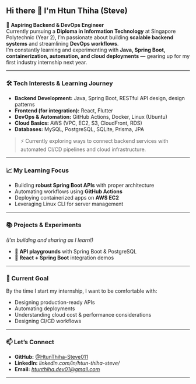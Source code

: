 ## Hi there 👋 I'm Htun Thiha (Steve)

🚀 **Aspiring Backend & DevOps Engineer**  
Currently pursuing a **Diploma in Information Technology** at Singapore Polytechnic (Year 2), I’m passionate about building **scalable backend systems** and streamlining **DevOps workflows**.  
I’m constantly learning and experimenting with **Java, Spring Boot, containerization, automation, and cloud deployments** — gearing up for my first industry internship next year.

---

### 🛠 Tech Interests & Learning Journey
- **Backend Development:** Java, Spring Boot, RESTful API design, design patterns  
- **Frontend (for integration):** React, Flutter  
- **DevOps & Automation:** GitHub Actions, Docker, Linux (Ubuntu)  
- **Cloud Basics:** AWS (VPC, EC2, S3, CloudFront, RDS)  
- **Databases:** MySQL, PostgreSQL, SQLite, Prisma, JPA  

> ⚡ Currently exploring ways to connect backend services with automated CI/CD pipelines and cloud infrastructure.

---

### 📈 My Learning Focus
- Building **robust Spring Boot APIs** with proper architecture
- Automating workflows using **GitHub Actions**
- Deploying containerized apps on **AWS EC2**
- Leveraging Linux CLI for server management

---

### 📚 Projects & Experiments
*(I’m building and sharing as I learn!)*  
- 🔹 **API playgrounds** with Spring Boot & PostgreSQL  
- 🔹 **React + Spring Boot** integration demos 

---

### 🌱 Current Goal
By the time I start my internship, I want to be comfortable with:
- Designing production-ready APIs  
- Automating deployments  
- Understanding cloud cost & performance considerations
- Designing CI/CD workflows

---

### 📫 Let’s Connect
- **GitHub:** [@HtunThiha-Steve011](https://github.com/HtunThiha-Steve011)  
- **LinkedIn:** *linkedin.com/in/htun-thiha-steve/*  
- **Email:** *htunthiha.dev01@gmail.com*  

---
